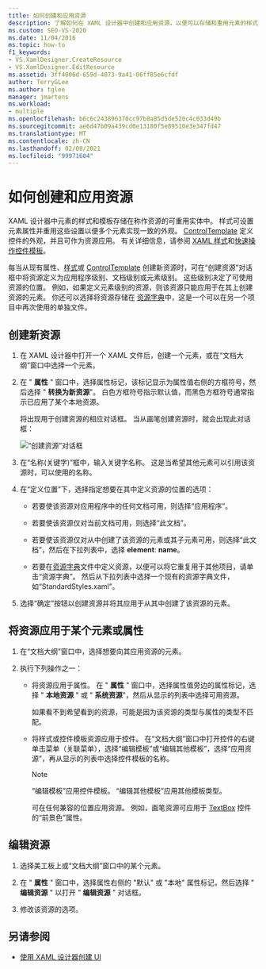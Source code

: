 ```yaml
---
title: 如何创建和应用资源
description: 了解如何在 XAML 设计器中创建和应用资源，以便可以存储和重用元素的样式和模板。
ms.custom: SEO-VS-2020
ms.date: 11/04/2016
ms.topic: how-to
f1_keywords:
- VS.XamlDesigner.CreateResource
- VS.XamlDesigner.EditResource
ms.assetid: 3ff4006d-659d-4073-9a41-06ff85e6cfdf
author: TerryGLee
ms.author: tglee
manager: jmartens
ms.workload:
- multiple
ms.openlocfilehash: b6c6c243896370cc97b8a85d5de520c4c033d49b
ms.sourcegitcommit: ae6d47b09a439cd0e13180f5e89510e3e347fd47
ms.translationtype: MT
ms.contentlocale: zh-CN
ms.lasthandoff: 02/08/2021
ms.locfileid: "99971604"
---
```

# <a name="how-to-create-and-apply-a-resource"></a>如何创建和应用资源

XAML 设计器中元素的样式和模板存储在称作资源的可重用实体中。 样式可设置元素属性并重用这些设置以便多个元素实现一致的外观。 [ControlTemplate](xref:Windows.UI.Xaml.Controls.ControlTemplate) 定义控件的外观，并且可作为资源应用。 有关详细信息，请参阅 [XAML 样式](/windows/uwp/design/controls-and-patterns/xaml-styles)和[快速操作控件模板](/windows/uwp/design/controls-and-patterns/control-templates)。

每当从现有属性、[样式](xref:Windows.UI.Xaml.Style)或 [ControlTemplate](xref:Windows.UI.Xaml.Controls.ControlTemplate) 创建新资源时，可在“创建资源”对话框中将资源定义为应用程序级别、文档级别或元素级别。 这些级别决定了可使用资源的位置。 例如，如果定义元素级别的资源，则该资源只能应用于在其上创建资源的元素。 你还可以选择将资源存储在 [资源字典](/windows/uwp/design/controls-and-patterns/resourcedictionary-and-xaml-resource-references)中，这是一个可以在另一个项目中再次使用的单独文件。

## <a name="create-a-new-resource"></a>创建新资源

1. 在 XAML 设计器中打开一个 XAML 文件后，创建一个元素，或在“文档大纲”窗口中选择一个元素。

2. 在 " **属性** " 窗口中，选择属性标记，该标记显示为属性值右侧的方框符号，然后选择 " **转换为新资源**"。 白色方框符号指示默认值，而黑色方框符号通常指示已应用了某个本地资源。

     将出现用于创建资源的相应对话框。 当从画笔创建资源时，就会出现此对话框：

     ![“创建资源”对话框](../designers/media/xaml_create_resource.png)

3. 在“名称(关键字)”框中，输入关键字名称。 这是当希望其他元素可以引用该资源时，可以使用的名称。

4. 在“定义位置”下，选择指定想要在其中定义资源的位置的选项：

    - 若要使该资源对应用程序中的任何文档可用，则选择“应用程序”。

    - 若要使该资源仅对当前文档可用，则选择“此文档”。

    - 若要使该资源仅对从中创建了该资源的元素或其子元素可用，则选择“此文档”，然后在下拉列表中，选择 **element**: **name**。

    - 若要在[资源字典](/windows/uwp/design/controls-and-patterns/resourcedictionary-and-xaml-resource-references)文件中定义资源，以便可以将它重复用于其他项目，请单击“资源字典”。 然后从下拉列表中选择一个现有的资源字典文件，如“StandardStyles.xaml”。

5. 选择“确定”按钮以创建资源并将其应用于从其中创建了该资源的元素。

## <a name="apply-a-resource-to-an-element-or-property"></a>将资源应用于某个元素或属性

1. 在“文档大纲”窗口中，选择想要向其应用资源的元素。

2. 执行下列操作之一：

   - 将资源应用于属性。 在 " **属性** " 窗口中，选择属性值旁边的属性标记，选择 " **本地资源** " 或 " **系统资源**"，然后从显示的列表中选择可用资源。

      如果看不到希望看到的资源，可能是因为该资源的类型与属性的类型不匹配。

   - 将样式或控件模板资源应用于控件。 在“文档大纲”窗口中打开控件的右键单击菜单（关联菜单），选择“编辑模板”或“编辑其他模板”，选择“应用资源”，再从显示的列表中选择控件模板的名称。

     > [!NOTE]
     > “编辑模板”应用控件模板。 “编辑其他模板”应用其他模板类型。

     可在任何兼容的位置应用资源。 例如，画笔资源可应用于 [TextBox](xref:Windows.UI.Xaml.Controls.TextBox) 控件的“前景色”属性。

## <a name="edit-a-resource"></a>编辑资源

1. 选择美工板上或“文档大纲”窗口中的某个元素。

2. 在 " **属性** " 窗口中，选择属性右侧的 "默认" 或 "本地" 属性标记，然后选择 " **编辑资源** " 以打开 " **编辑资源** " 对话框。

3. 修改该资源的选项。

## <a name="see-also"></a>另请参阅

- [使用 XAML 设计器创建 UI](../xaml-tools/creating-a-ui-by-using-xaml-designer-in-visual-studio.md)
